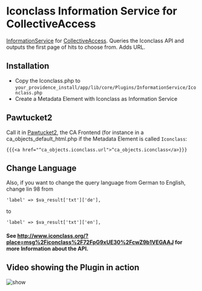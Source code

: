 # Iconclass Information Service for CollectiveAccess

[InformationService](http://docs.collectiveaccess.org/wiki/Information_Services) for [CollectiveAccess](https://github.com/collectiveaccess/providence). Queries the Iconclass API and outputs the first page of hits to choose from. Adds URL. 

## Installation

- Copy the Iconclass.php to `your_providence_install/app/lib/core/Plugins/InformationService/Iconclass.php`
- Create a Metadata Element with Iconclass as Information Service

## Pawtucket2

Call it in [Pawtucket2](https://github.com/collectiveaccess/pawtucket2), the CA Frontend (for instance in a ca_objects_default_html.php if the Metadata Element is called `Iconclass`: 

    {{{<a href="^ca_objects.iconclass.url">^ca_objects.iconclass</a>}}}

## Change Language

Also, if you want to change the query language from German to English, change lin 98 from

    'label' => $va_result['txt']['de'],
    
to

    'label' => $va_result['txt']['en'],

#### See http://www.iconclass.org/?place=msg%2Ficonclass%2F72FpG9xUE30%2FcwZ9b1VEGAAJ for more Information about the API.

## Video showing the Plugin in action

![show](https://raw.githubusercontent.com/kbecker87/ca_iconclass/master/screenshots/Iconclass.gif)
